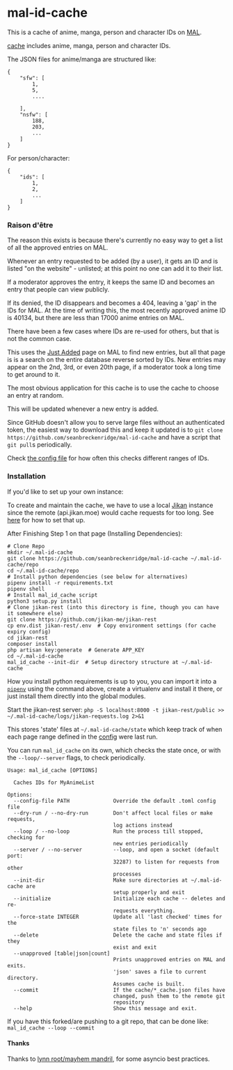 # mal-id-cache

This is a cache of anime, manga, person and character IDs on [MAL](https://myanimelist.net).

[cache](./cache) includes anime, manga, person and character IDs.

The JSON files for anime/manga are structured like:

```
{
    "sfw": [
        1,
        5,
        ....

    ],
    "nsfw": [
        188,
        203,
        ...    
    ]
}
```

For person/character:

```
{
    "ids": [
        1,
        2,
        ...
    ]
}
```

### Raison d'être

The reason this exists is because there's currently no easy way to get a list of all the approved entries on MAL.

Whenever an entry requested to be added (by a user), it gets an ID and is listed "on the website" - unlisted; at this point no one can add it to their list.

If a moderator approves the entry, it keeps the same ID and becomes an entry that people can view publicly.

If its denied, the ID disappears and becomes a 404, leaving a 'gap' in the IDs for MAL. At the time of writing this, the most recently approved anime ID is 40134, but there are less than 17000 anime entries on MAL.

There have been a few cases where IDs are re-used for others, but that is not the common case.

This uses the [Just Added](https://myanimelist.net/anime.php?o=9&c%5B0%5D=a&c%5B1%5D=d&cv=2&w=1) page on MAL to find new entries, but all that page is is a search on the entire database reverse sorted by IDs. New entries may appear on the 2nd, 3rd, or even 20th page, if a moderator took a long time to get around to it.

The most obvious application for this cache is to use the cache to choose an entry at random.

This will be updated whenever a new entry is added.

Since GitHub doesn't allow you to serve large files without an authenticated token, the easiest way to download this and keep it updated is to `git clone https://github.com/seanbreckenridge/mal-id-cache` and have a script that `git pull`s periodically.

Check [the config file](./default_config.toml) for how often this checks different ranges of IDs.

### Installation

If you'd like to set up your own instance:

To create and maintain the cache, we have to use a local [Jikan](https://github.com/jikan-me/jikan) instance since the remote (api.jikan.moe) would cache requests for too long. See [here](https://github.com/jikan-me/jikan-rest) for how to set that up.

After Finishing Step 1 on that page (Installing Dependencies):

```
# Clone Repo
mkdir ~/.mal-id-cache
git clone https://github.com/seanbreckenridge/mal-id-cache ~/.mal-id-cache/repo
cd ~/.mal-id-cache/repo
# Install python dependencies (see below for alternatives)
pipenv install -r requirements.txt
pipenv shell
# Install mal_id_cache script
python3 setup.py install
# Clone jikan-rest (into this directory is fine, though you can have it somewhere else)
git clone https://github.com/jikan-me/jikan-rest
cp env.dist jikan-rest/.env  # Copy environment settings (for cache expiry config)
cd jikan-rest
composer install
php artisan key:generate  # Generate APP_KEY
cd ~/.mal-id-cache
mal_id_cache --init-dir  # Setup directory structure at ~/.mal-id-cache
```


How you install python requirements is up to you, you can import it into a [`pipenv`](https://realpython.com/pipenv-guide/) using the command above, create a virtualenv and install it there, or just install them directly into the global modules.

Start the jikan-rest server: `php -S localhost:8000 -t jikan-rest/public >> ~/.mal-id-cache/logs/jikan-requests.log 2>&1`

This stores 'state' files at `~/.mal-id-cache/state` which keep track of when each page range defined in the [config](./default_config.toml) were last run.

You can run `mal_id_cache` on its own, which checks the state once, or with the `--loop/--server` flags, to check periodically.

```
Usage: mal_id_cache [OPTIONS]

  Caches IDs for MyAnimeList

Options:
  --config-file PATH              Override the default .toml config file
  --dry-run / --no-dry-run        Don't affect local files or make requests,
                                  log actions instead
  --loop / --no-loop              Run the process till stopped, checking for
                                  new entries periodically
  --server / --no-server          --loop, and open a socket (default port:
                                  32287) to listen for requests from other
                                  processes
  --init-dir                      Make sure directories at ~/.mal-id-cache are
                                  setup properly and exit
  --initialize                    Initialize each cache -- deletes and re-
                                  requests everything.
  --force-state INTEGER           Update all 'last checked' times for the
                                  state files to 'n' seconds ago
  --delete                        Delete the cache and state files if they
                                  exist and exit
  --unapproved [table|json|count]
                                  Prints unapproved entries on MAL and exits.
                                  'json' saves a file to current directory.
                                  Assumes cache is built.
  --commit                        If the cache/*_cache.json files have
                                  changed, push them to the remote git
                                  repository
  --help                          Show this message and exit.
```

If you have this forked/are pushing to a git repo, that can be done like: `mal_id_cache --loop --commit`

#### Thanks

Thanks to [lynn root/mayhem mandril](https://github.com/econchick/mayhem), for some asyncio best practices.
